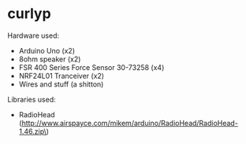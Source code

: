 # curlyp

Hardware used:  

- Arduino Uno (x2)
- 8ohm speaker (x2)
- FSR 400 Series Force Sensor 30-73258 (x4)
- NRF24L01 Tranceiver (x2)
- Wires and stuff (a shitton)

Libraries used:

- RadioHead (http://www.airspayce.com/mikem/arduino/RadioHead/RadioHead-1.46.zip\)
